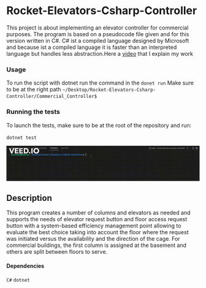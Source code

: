 # Rocket-Elevators-Csharp-Controller
This project is about implementing an elevator controller for commercial purposes.  The program is based on a pseudocode file given and for this version written in C#. C# ist a compiled language  designed by Microsoft and because ist a compiled language it is faster than an interpreted language but handles less abstraction.Here a [video](https://drive.google.com/file/) that I explain my work


### Usage 
To run the script with dotnet run the command in the 
`donet run`
Make sure to be at the right path
`~/Desktop/Rocket-Elevators-Csharp-Controller/Commercial_Controller$`

### Running the tests

To launch the tests, make sure to be at the root of the repository and run:

`dotnet test`

![](https://github.com/JulienCharbonneau/Rocket-Elevators-Csharp-Controller/blob/main/Peek%202022-10-20%2019-26.gif)


## Description
This program creates a number of columns and elevators as needed and supports the needs of elevator request button and floor access request button with a system-based efficiency management point allowing to evaluate the best choice taking into account the floor where the request was initiated versus the availability and the direction of the cage. For commercial buildings, the first column is assigned at the basement and others are split between floors to serve.


#### Dependencies

`C#` `dotnet`
